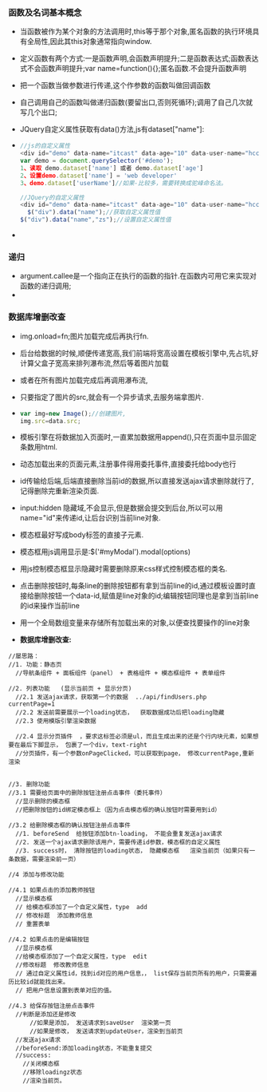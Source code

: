 ### 函数及名词基本概念

+ 当函数被作为某个对象的方法调用时,this等于那个对象,匿名函数的执行环境具有全局性,因此其this对象通常指向window.

+ 定义函数有两个方式:一是函数声明,会函数声明提升;二是函数表达式;函数表达式不会函数声明提升;var name=function(){};匿名函数.不会提升函数声明

+ 把一个函数当做参数进行传递,这个作参数的函数叫做回调函数

+ 自己调用自己的函数叫做递归函数(要留出口,否则死循环);调用了自己几次就写几个出口;

+ JQuery自定义属性获取有data()方法,js有dataset["name"]:

+ ```javascript
  //js的自定义属性
  <div id="demo" data-name="itcast" data-age="10" data-user-name="hcc">
  var demo = document.querySelector('#demo');
  1、读取 demo.dataset['name'] 或者 demo.dataset['age']
  2、设置demo.dataset['name'] = 'web developer'
  3、demo.dataset['userName']//如果-比较多，需要转换成驼峰命名法。

  //JQuery的自定义属性
  <div id="demo" data-name="itcast" data-age="10" data-user-name="hcc">
    $("div").data("name");//获取自定义属性值
  $("div").data("name","zs");//设置自定义属性值
  ```

+ ​




### 递归

+ argument.callee是一个指向正在执行的函数的指针.在函数内可用它来实现对函数的递归调用;
+ ​


### 数据库增删改查

+ img.onload=fn;图片加载完成后再执行fn.

+ 后台给数据的时候,顺便传递宽高,我们前端将宽高设置在模板引擎中,先占坑,好计算父盒子宽高来排列瀑布流,然后等着图片加载

+ 或者在所有图片加载完成后再调用瀑布流,

+ 只要指定了图片的src,就会有一个异步请求,去服务端拿图片.

+ ```javascript
  var img=new Image();//创建图片,
  img.src=data.src;

  ```

+ 模板引擎在将数据加入页面时,一直累加数据用append(),只在页面中显示固定条数用html.

+ 动态加载出来的页面元素,注册事件得用委托事件,直接委托给body也行

+ id传输给后端,后端直接删除当前id的数据,所以直接发送ajax请求删除就行了,记得删除完重新渲染页面.

+ input:hidden  隐藏域,不会显示,但是数据会提交到后台,所以可以用name="id"来传递id,让后台识别当前line对象.

+ 模态框最好写成body标签的直接子元素.

+ 模态框用js调用显示是:$('#myModal').modal(options)

+ 用js控制模态框显示隐藏时需要删除原来css样式控制模态框的类名.

+ 点击删除按钮时,每条line的删除按钮都有拿到当前line的id,通过模板设置时直接给删除按钮一个data-id,赋值是line对象的id;编辑按钮同理也是拿到当前line的id来操作当前line

+ 用一个全局数组变量来存储所有加载出来的对象,以便查找要操作的line对象

+ **数据库增删改查:**

```
//屡思路：
//1. 功能：静态页
  //导航条组件 + 面板组件（panel） + 表格组件 + 模态框组件 + 表单组件

//2. 列表功能   (显示当前页 + 显示分页)
  //2.1 发送ajax请求，获取第一个的数据  ../api/findUsers.php  currentPage=1
  //2.2 发送前需要展示一个loading状态，  获取数据成功后把loading隐藏
  //2.3 使用模版引擎渲染数据

  //2.4 显示分页插件  ，要求这标签必须是ul，而且生成出来的还是个行内块元素，如果想要在最后下脚显示， 包裹了一个div，text-right
  //分页插件，有一个参数onPageClicked，可以获取到page， 修改currentPage,重新渲染


//3. 删除功能
//3.1 需要给页面中的删除按钮注册点击事件（委托事件）
  //显示删除的模态框
  //把删除按钮的id绑定模态框上（因为点击模态框的确认按钮时需要用到id）

//3.2 给删除模态框的确认按钮注册点击事件
  //1. beforeSend  给按钮添加btn-loading， 不能会重复发送ajax请求
  //2. 发送一个ajax请求删除该用户，需要传递id参数，模态框的自定义属性
  //3. success时， 清除按钮的loading状态， 隐藏模态框   渲染当前页（如果只有一条数据，需要渲染前一页）

//4 添加与修改功能

//4.1 如果点击的添加教师按钮
  //显示模态框
  // 给模态框添加了一个自定义属性，type  add
  // 修改标题  添加教师信息
  // 重置表单

//4.2 如果点击的是编辑按钮
  //显示模态框
  //给模态框添加了一个自定义属性，type  edit
  //修改标题  修改教师信息
  // 通过自定义属性id，找到id对应的用户信息，， list保存当前页所有的用户，只需要遍历比较id就能找出来。
  // 把用户信息设置到表单对应的值。

//4.3 给保存按钮注册点击事件
  //判断是添加还是修改
      //如果是添加， 发送请求到saveUser  渲染第一页
      //如果是修改， 发送请求到updateUser，渲染到当前页
  //发送ajax请求
  //beforeSend:添加loading状态，不能重复提交
  //success:
    //关闭模态框
    //移除loadingz状态
    //渲染当前页。
```